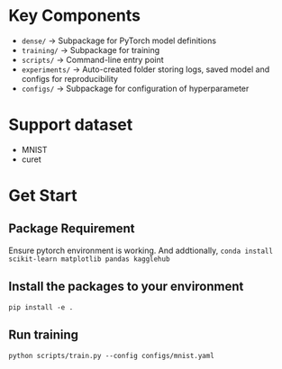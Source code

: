 # Key Components
- `dense/` → Subpackage for PyTorch model definitions
- `training/` → Subpackage for training
- `scripts/` → Command-line entry point
- `experiments/` → Auto-created folder storing logs, saved model and configs for reproducibility
- `configs/` → Subpackage for configuration of hyperparameter

# Support dataset
- MNIST
- curet

# Get Start

## Package Requirement

Ensure pytorch environment is working. And addtionally,
`conda install scikit-learn matplotlib pandas kagglehub`

## Install the packages to your environment

`pip install -e .`

## Run training

`python scripts/train.py --config configs/mnist.yaml`